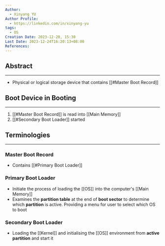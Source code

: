 ```yaml
---
Author:
  - Xinyang YU
Author Profile:
  - https://linkedin.com/in/xinyang-yu
tags:
  - OS
Creation Date: 2023-12-20, 15:30
Last Date: 2023-12-24T16:20:13+08:00
References: 
---
```

## Abstract
---
- Physical or logical storage device that contains [[#Master Boot Record]]

## Boot Device in Booting
---
1. [[#Master Boot Record]] is read into [[Main Memory]]
2. [[#Secondary Boot Loader]] started

## Terminologies
---
### Master Boot Record
- Contains [[#Primary Boot Loader]]
### Primary Boot Loader
- Initiate the process of loading the [[OS]] into the computer's [[Main Memory]]
- Examines the **partition table** at the end of **boot sector** to determine which **partition** is active. Providing a menu for user to select which OS to boot

### Secondary Boot Loader
- Loading the [[Kernel]] and initialising the [[OS]] environment from **active partition** and start it
